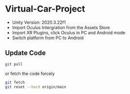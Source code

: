 # Virtual-Car-Project


* Unity Version: 2020.3.22f1
* Import Oculus Intergration from the Assets Store
* Import XR Plugins, click Oculus in PC and Android mode
* Switch platform from PC to Android


## Update Code
```zsh
git pull
```

or fetch the code forcely
```zsh
git fetch
git reset --hard origin/main
```
